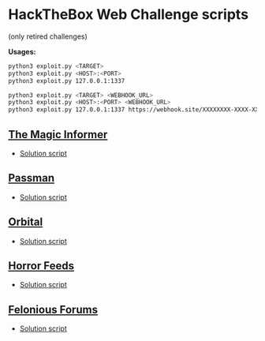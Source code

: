 # HackTheBox Web Challenge scripts

(only retired challenges)

**Usages:**

```bash
python3 exploit.py <TARGET>
python3 exploit.py <HOST>:<PORT>
python3 exploit.py 127.0.0.1:1337

python3 exploit.py <TARGET> <WEBHOOK_URL>
python3 exploit.py <HOST>:<PORT> <WEBHOOK_URL>
python3 exploit.py 127.0.0.1:1337 https://webhook.site/XXXXXXXX-XXXX-XXXX-XXXX-XXXXXXXXXXXX

```



## [The Magic Informer](https://app.hackthebox.com/challenges/the-magic-informer)
- [Solution script](https://github.com/gwyomarch/HTB-Web-Challenges/blob/main/TheMagicInformer/exploit.py)

## [Passman](https://app.hackthebox.com/challenges/passman)
- [Solution script](https://github.com/gwyomarch/HTB-Web-Challenges/blob/main/Passman/exploit.py)

## [Orbital](https://app.hackthebox.com/challenges/orbital)
- [Solution script](https://github.com/gwyomarch/HTB-Web-Challenges/blob/main/Orbital/exploit.py)

## [Horror Feeds](https://app.hackthebox.com/challenges/horror-feeds)
- [Solution script](https://github.com/gwyomarch/HTB-Web-Challenges/blob/main/HorrorFeeds/exploit.py)

## [Felonious Forums](https://app.hackthebox.com/challenges/felonious-forums)
- [Solution script](https://github.com/gwyomarch/HTB-Web-Challenges/blob/main/FeloniousForums/exploit.py)